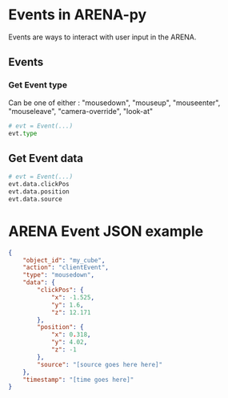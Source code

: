 # Events in ARENA-py

Events are ways to interact with user input in the ARENA.

## Events

### Get Event type
Can be one of either :  "mousedown", "mouseup", "mouseenter", "mouseleave", "camera-override", "look-at"
```python
# evt = Event(...)
evt.type
```
## Get Event data

```python
# evt = Event(...)
evt.data.clickPos
evt.data.position
evt.data.source
```

# ARENA Event JSON example
```json
{
    "object_id": "my_cube",
    "action": "clientEvent",
    "type": "mousedown",
    "data": {
        "clickPos": {
            "x": -1.525,
            "y": 1.6,
            "z": 12.171
        },
        "position": {
            "x": 0.318,
            "y": 4.02,
            "z": -1
        },
        "source": "[source goes here here]"
    },
    "timestamp": "[time goes here]"
}
```
